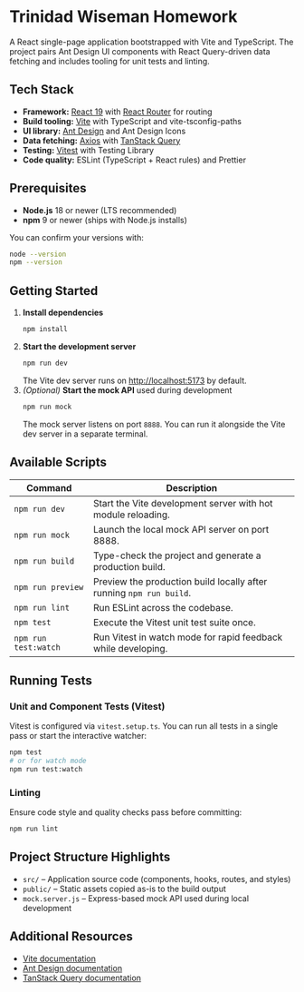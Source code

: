 # Trinidad Wiseman Homework

A React single-page application bootstrapped with Vite and TypeScript. The project pairs Ant Design UI components with React Query-driven data fetching and includes tooling for unit tests and linting.

## Tech Stack

- **Framework:** [React 19](https://react.dev/) with [React Router](https://reactrouter.com/) for routing
- **Build tooling:** [Vite](https://vitejs.dev/) with TypeScript and vite-tsconfig-paths
- **UI library:** [Ant Design](https://ant.design/) and Ant Design Icons
- **Data fetching:** [Axios](https://axios-http.com/) with [TanStack Query](https://tanstack.com/query/latest)
- **Testing:** [Vitest](https://vitest.dev/) with Testing Library
- **Code quality:** ESLint (TypeScript + React rules) and Prettier

## Prerequisites

- **Node.js** 18 or newer (LTS recommended)
- **npm** 9 or newer (ships with Node.js installs)

You can confirm your versions with:

```bash
node --version
npm --version
```

## Getting Started

1. **Install dependencies**
   ```bash
   npm install
   ```
2. **Start the development server**
   ```bash
   npm run dev
   ```
   The Vite dev server runs on [http://localhost:5173](http://localhost:5173) by default.
3. *(Optional)* **Start the mock API** used during development
   ```bash
   npm run mock
   ```
   The mock server listens on port `8888`. You can run it alongside the Vite dev server in a separate terminal.

## Available Scripts

| Command | Description |
| --- | --- |
| `npm run dev` | Start the Vite development server with hot module reloading. |
| `npm run mock` | Launch the local mock API server on port 8888. |
| `npm run build` | Type-check the project and generate a production build. |
| `npm run preview` | Preview the production build locally after running `npm run build`. |
| `npm run lint` | Run ESLint across the codebase. |
| `npm test` | Execute the Vitest unit test suite once. |
| `npm run test:watch` | Run Vitest in watch mode for rapid feedback while developing. |

## Running Tests

### Unit and Component Tests (Vitest)

Vitest is configured via `vitest.setup.ts`. You can run all tests in a single pass or start the interactive watcher:

```bash
npm test
# or for watch mode
npm run test:watch
```

### Linting

Ensure code style and quality checks pass before committing:

```bash
npm run lint
```

## Project Structure Highlights

- `src/` – Application source code (components, hooks, routes, and styles)
- `public/` – Static assets copied as-is to the build output
- `mock.server.js` – Express-based mock API used during local development

## Additional Resources

- [Vite documentation](https://vitejs.dev/guide/)
- [Ant Design documentation](https://ant.design/components/overview/)
- [TanStack Query documentation](https://tanstack.com/query/latest/docs/framework/react/overview)


